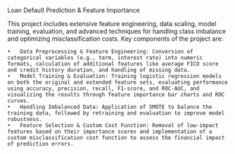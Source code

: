 Loan Default Prediction & Feature Importance

This project includes extensive feature engineering, data scaling, model training, evaluation, and advanced techniques for handling class imbalance and optimizing misclassification costs. Key components of the project are:

	•	Data Preprocessing & Feature Engineering: Conversion of categorical variables (e.g., term, interest rate) into numeric formats, calculation of additional features like average FICO score and credit history duration, and handling of missing data.
	•	Model Training & Evaluation: Training logistic regression models on both the original and extended feature sets, evaluating performance using accuracy, precision, recall, F1-score, and ROC-AUC, and visualizing the results through feature importance bar charts and ROC curves.
	•	Handling Imbalanced Data: Application of SMOTE to balance the training data, followed by retraining and evaluation to improve model robustness.
	•	Feature Selection & Custom Cost Function: Removal of low-impact features based on their importance scores and implementation of a custom misclassification cost function to assess the financial impact of prediction errors.
